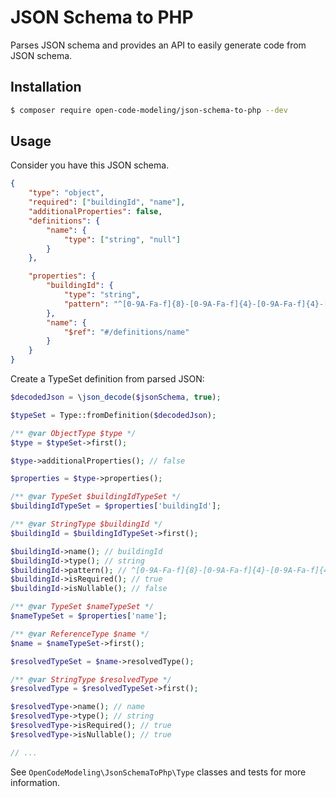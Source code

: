 # JSON Schema to PHP

Parses JSON schema and provides an API to easily generate code from JSON schema.

## Installation

```bash
$ composer require open-code-modeling/json-schema-to-php --dev
```

## Usage

Consider you have this JSON schema.

```json
{
    "type": "object",
    "required": ["buildingId", "name"],
    "additionalProperties": false,
    "definitions": {
        "name": {
            "type": ["string", "null"]
        }
    },

    "properties": {
        "buildingId": {
            "type": "string",
            "pattern": "^[0-9A-Fa-f]{8}-[0-9A-Fa-f]{4}-[0-9A-Fa-f]{4}-[0-9A-Fa-f]{4}-[0-9A-Fa-f]{12}$"
        },
        "name": {
            "$ref": "#/definitions/name"
        }
    }
}
```

Create a TypeSet definition from parsed JSON:

```php
$decodedJson = \json_decode($jsonSchema, true);

$typeSet = Type::fromDefinition($decodedJson);

/** @var ObjectType $type */
$type = $typeSet->first();

$type->additionalProperties(); // false

$properties = $type->properties();

/** @var TypeSet $buildingIdTypeSet */
$buildingIdTypeSet = $properties['buildingId'];

/** @var StringType $buildingId */
$buildingId = $buildingIdTypeSet->first();

$buildingId->name(); // buildingId
$buildingId->type(); // string
$buildingId->pattern(); // ^[0-9A-Fa-f]{8}-[0-9A-Fa-f]{4}-[0-9A-Fa-f]{4}-[0-9A-Fa-f]{4}-[0-9A-Fa-f]{12}$
$buildingId->isRequired(); // true
$buildingId->isNullable(); // false

/** @var TypeSet $nameTypeSet */
$nameTypeSet = $properties['name'];

/** @var ReferenceType $name */
$name = $nameTypeSet->first();

$resolvedTypeSet = $name->resolvedType();

/** @var StringType $resolvedType */
$resolvedType = $resolvedTypeSet->first();

$resolvedType->name(); // name
$resolvedType->type(); // string
$resolvedType->isRequired(); // true
$resolvedType->isNullable(); // true

// ...
```

See `OpenCodeModeling\JsonSchemaToPhp\Type` classes and tests for more information.
